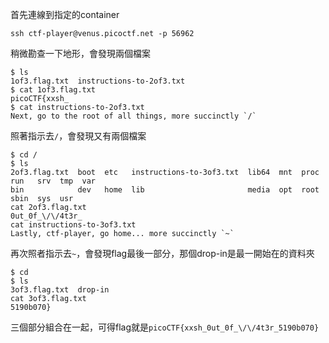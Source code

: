 首先連線到指定的container

```shell
ssh ctf-player@venus.picoctf.net -p 56962
```

稍微勘查一下地形，會發現兩個檔案

```shell
$ ls
1of3.flag.txt  instructions-to-2of3.txt
$ cat 1of3.flag.txt
picoCTF{xxsh_
$ cat instructions-to-2of3.txt
Next, go to the root of all things, more succinctly `/`
```

照著指示去`/`，會發現又有兩個檔案

```shell
$ cd /
$ ls
2of3.flag.txt  boot  etc   instructions-to-3of3.txt  lib64  mnt  proc  run   srv  tmp  var
bin            dev   home  lib                       media  opt  root  sbin  sys  usr
cat 2of3.flag.txt
0ut_0f_\/\/4t3r_
cat instructions-to-3of3.txt
Lastly, ctf-player, go home... more succinctly `~`
```

再次照者指示去`~`，會發現flag最後一部分，那個drop-in是最一開始在的資料夾

```shell
$ cd
$ ls
3of3.flag.txt  drop-in
cat 3of3.flag.txt
5190b070}
```

三個部分組合在一起，可得flag就是`picoCTF{xxsh_0ut_0f_\/\/4t3r_5190b070}`
